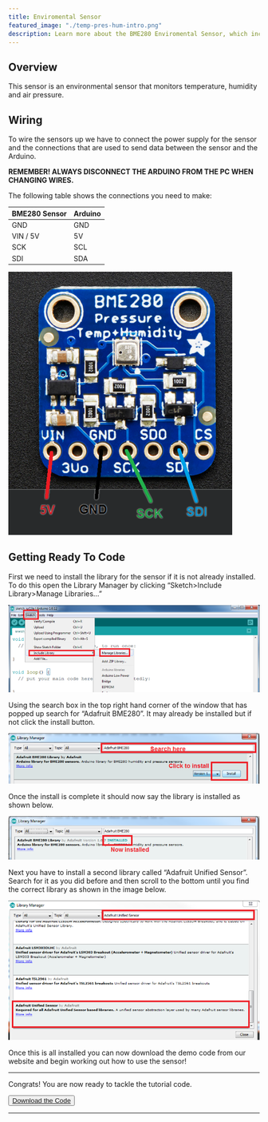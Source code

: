 ```yaml
---
title: Enviromental Sensor
featured_image: "./temp-pres-hum-intro.png"
description: Learn more about the BME280 Enviromental Sensor, which includes Temperature, Humidity and Pressure sensors.
---
```

## Overview
This sensor is an environmental sensor that monitors temperature, humidity and air pressure.


## Wiring
To wire the sensors up we have to connect the power supply for the sensor and the connections that are used to send data between the sensor and the Arduino.

**REMEMBER! ALWAYS DISCONNECT THE ARDUINO FROM THE PC WHEN CHANGING WIRES.**

The following table shows the connections you need to make:

| BME280 Sensor | Arduino |
| ------------- | ------- |
| GND           | GND     |
| VIN / 5V      | 5V      |
|SCK|SCL|
|SDI|SDA|

![BME280 Sensor LEDs Connections](./images/sensor-connections.png)

## Getting Ready To Code

First we need to install the library for the sensor if it is not already installed. To do this open the Library Manager by clicking “Sketch>Include Library>Manage Libraries…”

![Arduino Program](./images/screen-1.png)

Using the search box in the top right hand corner of the window that has popped up search for “Adafruit BME280”. It may already be installed but if not click the install button.

![Arduino Library Manager](./images/screen-2.png)

Once the install is complete it should now say the library is installed as shown below. 

![Installed Library](./images/screen-3.png)

Next you have to install a second library called “Adafruit Unified Sensor”. Search for it as you did before and then scroll to the bottom until you find the correct library as shown in the image below.

![Arduino Library Manager](./images/screen-4.png)

Once this is all installed you can now download the demo code from our website and begin working out how to use the sensor!


***

Congrats! You are now ready to tackle the tutorial code.

<button class="mdc-button mdc-button--raised">
  <a href="./code/TempPressHumidTutorial.ino" class="mdc-button__label">Download the Code</a>
</button> 

***